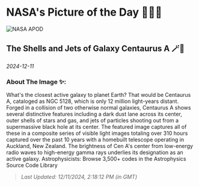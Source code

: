 
# NASA's Picture of the Day 🧑‍🚀💫

  ![NASA APOD](https://apod.nasa.gov/apod/image/2412/CenAShellsJets_Olsen_6150.jpg)
  
  ## The Shells and Jets of Galaxy Centaurus A 🪄🌌
  
  _2024-12-11_
  
  ### About The Image ✨: 
  
  What's the closest active galaxy to planet Earth? That would be Centaurus A, cataloged as NGC 5128, which is only 12 million light-years distant. Forged in a collision of two otherwise normal galaxies, Centaurus A shows several distinctive features including a dark dust lane across its center, outer shells of stars and gas, and jets of particles shooting out from a supermassive black hole at its center.  The featured image captures all of these in a composite series of visible light images totaling over 310 hours captured over the past 10 years with a homebuilt telescope operating in Auckland, New Zealand. The brightness of Cen A's center from low-energy radio waves to high-energy gamma rays underlies its designation as an active galaxy.    Astrophysicists: Browse 3,500+ codes in the Astrophysics Source Code Library
  
  
  
  > _Last Updated: 12/11/2024, 2:18:12 PM (in GMT)_
  